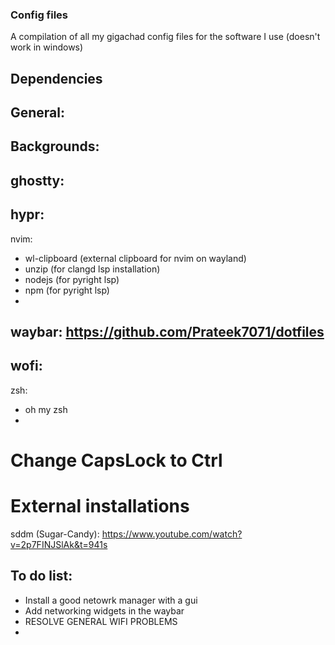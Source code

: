 ### Config files
 A compilation of all my gigachad config files for the software I use (doesn't work in windows)

## Dependencies
General:
- 

Backgrounds: 
- 

ghostty:
- 

hypr:
- 

nvim:
- wl-clipboard (external clipboard for nvim on wayland)
- unzip (for clangd lsp installation)
- nodejs (for pyright lsp)
- npm (for pyright lsp)
- 

waybar:
https://github.com/Prateek7071/dotfiles
- 

wofi:
- 

zsh:
- oh my zsh
- 

# Change CapsLock to Ctrl

# External installations
sddm (Sugar-Candy):
https://www.youtube.com/watch?v=2p7FINJSlAk&t=941s

## To do list:
- Install a good netowrk manager with a gui
- Add networking widgets in the waybar
- RESOLVE GENERAL WIFI PROBLEMS
- 
